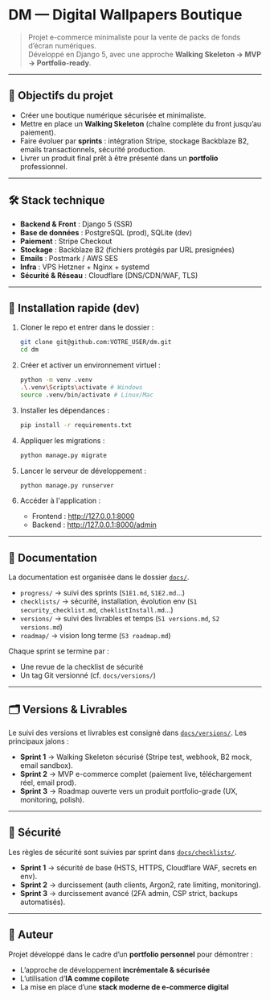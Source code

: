 # DM — Digital Wallpapers Boutique

> Projet e-commerce minimaliste pour la vente de packs de fonds d’écran numériques.  
> Développé en Django 5, avec une approche **Walking Skeleton → MVP → Portfolio-ready**.

---

## 🎯 Objectifs du projet

- Créer une boutique numérique sécurisée et minimaliste.
- Mettre en place un **Walking Skeleton** (chaîne complète du front jusqu’au paiement).
- Faire évoluer par **sprints** : intégration Stripe, stockage Backblaze B2, emails transactionnels, sécurité production.
- Livrer un produit final prêt à être présenté dans un **portfolio** professionnel.

---

## 🛠️ Stack technique

- **Backend & Front** : Django 5 (SSR)
- **Base de données** : PostgreSQL (prod), SQLite (dev)
- **Paiement** : Stripe Checkout
- **Stockage** : Backblaze B2 (fichiers protégés par URL presignées)
- **Emails** : Postmark / AWS SES
- **Infra** : VPS Hetzner + Nginx + systemd
- **Sécurité & Réseau** : Cloudflare (DNS/CDN/WAF, TLS)

---

## 🚀 Installation rapide (dev)

1. Cloner le repo et entrer dans le dossier :

   ```bash
   git clone git@github.com:VOTRE_USER/dm.git
   cd dm

   ```

2. Créer et activer un environnement virtuel :

   ```bash
   python -m venv .venv
   .\.venv\Scripts\activate # Windows
   source .venv/bin/activate # Linux/Mac

   ```

3. Installer les dépendances :

   ```bash
   pip install -r requirements.txt
   ```

4. Appliquer les migrations :

   ```bash
   python manage.py migrate
   ```

5. Lancer le serveur de développement :

   ```bash
   python manage.py runserver
   ```

6. Accéder à l'application :
   - Frontend : http://127.0.0.1:8000
   - Backend : http://127.0.0.1:8000/admin

---

## 📂 Documentation

La documentation est organisée dans le dossier [`docs/`](./docs/).

- `progress/` → suivi des sprints (`S1E1.md`, `S1E2.md`…)
- `checklists/` → sécurité, installation, évolution env (`S1 security_checklist.md`, `cheklistInstall.md`…)
- `versions/` → suivi des livrables et temps (`S1 versions.md`, `S2 versions.md`)
- `roadmap/` → vision long terme (`S3 roadmap.md`)

Chaque sprint se termine par :

- Une revue de la checklist de sécurité
- Un tag Git versionné (cf. `docs/versions/`)

---

## 🗂️ Versions & Livrables

Le suivi des versions et livrables est consigné dans [`docs/versions/`](./docs/versions/).
Les principaux jalons :

- **Sprint 1** → Walking Skeleton sécurisé (Stripe test, webhook, B2 mock, email sandbox).
- **Sprint 2** → MVP e-commerce complet (paiement live, téléchargement réel, email prod).
- **Sprint 3** → Roadmap ouverte vers un produit portfolio-grade (UX, monitoring, polish).

---

## 🔐 Sécurité

Les règles de sécurité sont suivies par sprint dans [`docs/checklists/`](./docs/checklists/).

- **Sprint 1** → sécurité de base (HSTS, HTTPS, Cloudflare WAF, secrets en env).
- **Sprint 2** → durcissement (auth clients, Argon2, rate limiting, monitoring).
- **Sprint 3** → durcissement avancé (2FA admin, CSP strict, backups automatisés).

---

## 👤 Auteur

Projet développé dans le cadre d’un **portfolio personnel** pour démontrer :

- L’approche de développement **incrémentale & sécurisée**
- L’utilisation d’**IA comme copilote**
- La mise en place d’une **stack moderne de e-commerce digital**
